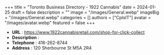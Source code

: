 +++
title = "Toronto Business Directory - 1922 Cannabis"
date = 2024-01-25
draft = false
description = ""
image = "/images/General.webp"
imageBig = "/images/General.webp"
categories = []
authors = ["CplsIT"]
avatar = "/images/avatar.webp"
featured = false
+++


* **URL** :  https://www.1922cannabisretail.com/shop-for-click-collect
* **Description** : 
* **Telephone** : 416-262-8744
* **Address** : 120 Sherbourne St M5A 2R4